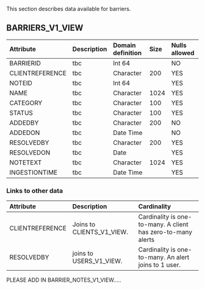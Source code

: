 
This section describes data available for barriers.





## BARRIERS_V1_VIEW


| Attribute | Description | Domain definition |Size | Nulls allowed |
| :-------------- | :------ |:------ |:------ |:------ |
| BARRIERID| tbc |  Int 64| |NO|
| CLIENTREFERENCE| tbc | Character| 200|YES|
| NOTEID| tbc |  Int 64| |YES|
| NAME| tbc | Character| 1024|YES|
| CATEGORY| tbc | Character| 100|YES|
| STATUS| tbc | Character| 100|YES|
| ADDEDBY| tbc | Character| 200|NO|
| ADDEDON| tbc | Date Time| |NO|
| RESOLVEDBY| tbc | Character| 200|YES|
| RESOLVEDON| tbc | Date| |YES|
| NOTETEXT| tbc | Character| 1024|YES|
| INGESTIONTIME| tbc | Date Time| |YES|

### Links to other data



| Attribute | Description |Cardinality |
| :-------------- | :------ |:------ |
| CLIENTREFERENCE| Joins to CLIENTS_V1_VIEW. | Cardinality is one-to-many.  A client has zero-to-many alerts|
| RESOLVEDBY | joins to USERS_V1_VIEW. | Cardinality is one-to-many. An alert joins to 1 user. |



PLEASE ADD IN BARRIER_NOTES_V1_VIEW.....
